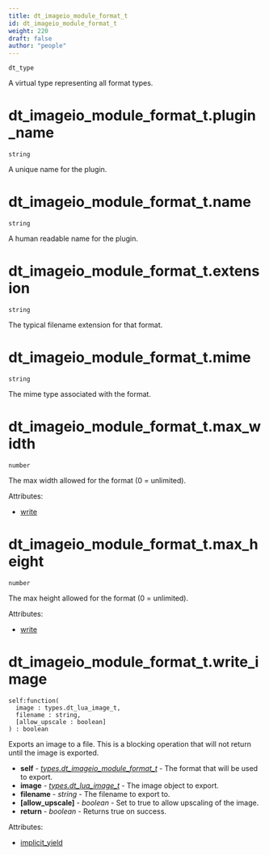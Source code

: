 ```yaml
---
title: dt_imageio_module_format_t
id: dt_imageio_module_format_t
weight: 220
draft: false
author: "people"
---
```


`dt_type`

A virtual type representing all format types.

# dt_imageio_module_format_t.plugin_name

`string`

A unique name for the plugin.

# dt_imageio_module_format_t.name

`string`

A human readable name for the plugin.

# dt_imageio_module_format_t.extension

`string`

The typical filename extension for that format.

# dt_imageio_module_format_t.mime

`string`

The mime type associated with the format.

# dt_imageio_module_format_t.max_width

`number`

The max width allowed for the format \(0 = unlimited\).

Attributes:

* [write](../attributes#write)

# dt_imageio_module_format_t.max_height

`number`

The max height allowed for the format \(0 = unlimited\).

Attributes:

* [write](../attributes#write)

# dt_imageio_module_format_t.write_image
```
self:function(
  image : types.dt_lua_image_t,
  filename : string,
  [allow_upscale : boolean]
) : boolean
```
Exports an image to a file. This is a blocking operation that will not return until the image
is exported.

* **self** - _[types.dt_imageio_module_format_t](../types/dt_imageio_module_format_t)_ - The format that will be used to export.
* **image** - _[types.dt_lua_image_t](../types/dt_lua_image_t)_ - The image object to export.
* **filename** - _string_ - The filename to export to.
* **\[allow_upscale\]** - _boolean_ - Set to true to allow upscaling of the image.
* **return** - _boolean_ - Returns true on success.

Attributes:

* [implicit_yield](../attributes#implicit_yield)

